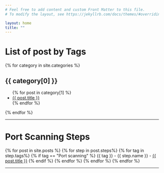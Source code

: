 ```yaml
---
# Feel free to add content and custom Front Matter to this file.
# To modify the layout, see https://jekyllrb.com/docs/themes/#overriding-theme-defaults

layout: home
title: ""
---
```



# List of post by Tags
{% for category in site.categories %}
  <h2>{{ category[0] }}</h2>
  <ul>
    {% for post in category[1] %}
      <li><a href="{{ post.url }}">{{ post.title }}</a></li>
    {% endfor %}
  </ul>
{% endfor %}

<hr>

# Port Scanning Steps
{% for post in site.posts %}
{% for step in post.steps%}
{% for tag in step.tags%}
{% if tag == "Port scanning" %}
{{ tag }} - {{ step.name }} - <a href="{{ post.url }}">{{ post.title }}</a>
{% endif %}
{% endfor %}
{% endfor %}
{% endfor %}

<hr>

